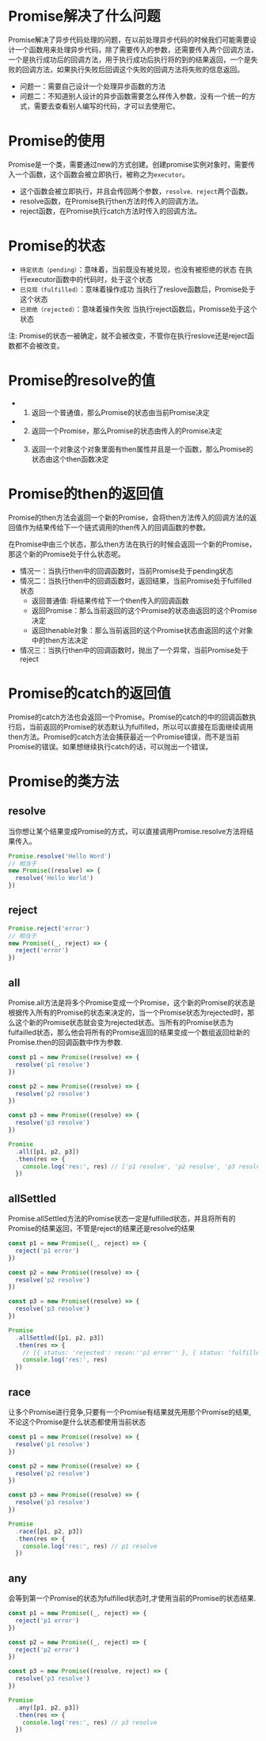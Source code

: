 # Promise解决了什么问题
Promise解决了异步代码处理的问题，在以前处理异步代码的时候我们可能需要设计一个函数用来处理异步代码，除了需要传入的参数，还需要传入两个回调方法，一个是执行成功后的回调方法，用于执行成功后执行将的到的结果返回，一个是失败的回调方法，如果执行失败后回调这个失败的回调方法将失败的信息返回。

+ 问题一：需要自己设计一个处理异步函数的方法
+ 问题二：不知道别人设计的异步函数需要怎么样传入参数，没有一个统一的方式，需要去查看别人编写的代码，才可以去使用它。 


# Promise的使用
Promise是一个类，需要通过new的方式创建。创建promise实例对象时，需要传入一个函数，这个函数会被立即执行，被称之为`executor`。

+ 这个函数会被立即执行，并且会传回两个参数，`resolve、reject`两个函数。
+ resolve函数，在Promise执行then方法时传入的回调方法。
+ reject函数，在Promise执行catch方法时传入的回调方法。


# Promise的状态

+ `待定状态（pending）`：意味着，当前既没有被兑现，也没有被拒绝的状态
在执行executor函数中的代码时，处于这个状态
+ `已兑现（fulfilled）`：意味着操作成功
当执行了reslove函数后，Promise处于这个状态
+ `已拒绝（rejected）`：意味着操作失败
当执行reject函数后，Promisse处于这个状态

注: Promise的状态一被确定，就不会被改变，不管你在执行reslove还是reject函数都不会被改变。


# Promise的resolve的值
+ 1. 返回一个普通值，那么Promise的状态由当前Promise决定
+ 2. 返回一个Promise，那么Promise的状态由传入的Promise决定
+ 3. 返回一个对象这个对象里面有then属性并且是一个函数，那么Promise的状态由这个then函数决定


# Promise的then的返回值
Promise的then方法会返回一个新的Promise，会将then方法传入的回调方法的返回值作为结果传给下一个链式调用的then传入的回调函数的参数。

在Promise中由三个状态，那么then方法在执行的时候会返回一个新的Promise，那这个新的Promise处于什么状态呢。
+ 情况一：当执行then中的回调函数时，当前Promise处于pending状态
+ 情况二：当执行then中的回调函数时，返回结果，当前Promise处于fulfilled状态
  * 返回普通值: 将结果传给下一个then传入的回调函数
  * 返回Promise：那么当前返回的这个Promise的状态由返回的这个Promise决定
  * 返回thenable对象：那么当前返回的这个Promise状态由返回的这个对象中的then方法决定
+ 情况三：当执行then中的回调函数时，抛出了一个异常，当前Promise处于reject


# Promise的catch的返回值
Promise的catch方法也会返回一个Promise。Promise的catch的中的回调函数执行后，当前返回的Promise的状态默认为fulfilled，所以可以直接在后面继续调用then方法。Promise的catch方法会捕获最近一个Promise错误，而不是当前Promise的错误。如果想继续执行catch的话，可以抛出一个错误。


# Promise的类方法

## resolve
当你想让某个结果变成Promise的方式，可以直接调用Promise.resolve方法将结果传入。
```JavaScript
Promise.resolve('Hello Word')
// 相当于
new Promise((resolve) => {
  resolve('Hello World')
})
```

## reject
```JavaScript
Promise.reject('error')
// 相当于
new Promise((_, reject) => {
  reject('error')
})
```

## all
Promise.all方法是将多个Promise变成一个Promise，这个新的Promise的状态是根据传入所有的Promise的状态来决定的，当一个Promise状态为rejected时，那么这个新的Promise状态就会变为rejected状态。当所有的Promise状态为fulfailled状态，那么他会将所有的Promise返回的结果变成一个数组返回给新的Promise.then的回调函数中作为参数.
```JavaScript 
const p1 = new Promise((resolve) => {
  resolve('p1 resolve')
})

const p2 = new Promise((resolve) => {
  resolve('p2 resolve')
})

const p3 = new Promise((resolve) => {
  resolve('p3 resolve')
})

Promise
  .all([p1, p2, p3])
  .then(res => {
    console.log('res:', res) // ['p1 resolve', 'p2 resolve', 'p3 resolve']
  })
```

## allSettled
Promise.allSettled方法的Promise状态一定是fulfilled状态，并且将所有的Promise的结果返回，不管是reject的结果还是resolve的结果
```JavaScript
const p1 = new Promise((_, reject) => {
  reject('p1 error')
})

const p2 = new Promise((resolve) => {
  resolve('p2 resolve')
})

const p3 = new Promise((resolve) => {
  resolve('p3 resolve')
})

Promise
  .allSettled([p1, p2, p3])
  .then(res => {
    // [{ status: 'rejected': reson:''p1 error'' }, { status: 'fulfilled, value: 'p2 resolve' }, { status: 'fulfilled, value: 'p3 resolve' }]
    console.log('res:', res) 
  })
```

## race
让多个Promise进行竞争,只要有一个Promise有结果就先用那个Promise的结果,不论这个Promise是什么状态都使用当前状态
```JavaScript
const p1 = new Promise((resolve) => {
  resolve('p1 resolve')
})

const p2 = new Promise((resolve) => {
  resolve('p2 resolve')
})

const p3 = new Promise((resolve) => {
  resolve('p3 resolve')
})

Promise
  .race([p1, p2, p3])
  .then(res => {
    console.log('res:', res) // p1 resolve
  })
```

## any
会等到第一个Promise的状态为fulfilled状态时,才使用当前的Promise的状态结果.
```JavaScript
const p1 = new Promise((_, reject) => {
  reject('p1 error')
})

const p2 = new Promise((_, reject) => {
  reject('p2 error')
})

const p3 = new Promise((resolve, reject) => {
  resolve('p3 resolve')
})

Promise
  .any([p1, p2, p3])
  .then(res => {
    console.log('res:', res) // p3 resolve
  })
```
